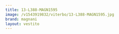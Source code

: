 ```yaml
---
title: 13-L388-MAGN1595
image: /v1543919832/viterbo/13-L388-MAGN1595.jpg
brand: magnani
layout: vestito
---
```

